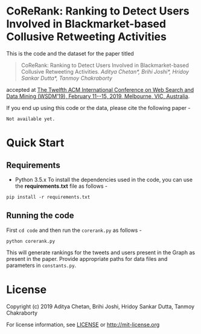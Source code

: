 # CoReRank: Ranking to Detect Users Involved in Blackmarket-based Collusive Retweeting Activities

This is the code and the dataset for the paper titled 

>CoReRank: Ranking to Detect Users Involved in Blackmarket-based Collusive Retweeting Activities. *Aditya Chetan\*, Brihi Joshi\*, Hridoy Sankar Dutta\*, Tanmoy Chakraborty*

accepted at [The Twelfth ACM International Conference on Web Search and Data Mining (WSDM’19), February 11--15, 2019, Melbourne, VIC, Australia](http://www.wsdm-conference.org/2019/).

If you end up using this code or the data, please cite the following paper - 
```
Not available yet.
```

# Quick Start

## Requirements

- Python 3.5.x
To install the dependencies used in the code, you can use the __requirements.txt__ file as follows -

```
pip install -r requirements.txt
```

## Running the code

First ```cd code``` and then run the ```corerank.py``` as follows - 

```
python corerank.py
```
This will generate rankings for the tweets and users present in the Graph as present in the paper.
Provide appropriate paths for data files and parameters in ```constants.py```.

# License 

Copyright (c) 2019 Aditya Chetan, Brihi Joshi, Hridoy Sankar Dutta, Tanmoy Chakraborty

For license information, see [LICENSE](LICENSE) or http://mit-license.org
